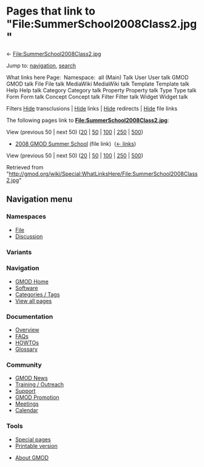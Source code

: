 <div id="mw-page-base" class="noprint">

</div>

<div id="mw-head-base" class="noprint">

</div>

<div id="content" class="mw-body" role="main">

<span id="top"></span>

<div id="mw-js-message" style="display:none;">

</div>



# <span dir="auto">Pages that link to "File:SummerSchool2008Class2.jpg"</span>

<div id="bodyContent">

<div id="contentSub">

←
[File:SummerSchool2008Class2.jpg](/wiki/File:SummerSchool2008Class2.jpg "File:SummerSchool2008Class2.jpg")

</div>

<div id="jump-to-nav" class="mw-jump">

Jump to: [navigation](#mw-navigation), [search](#p-search)

</div>

<div id="mw-content-text">

What links here Page:  Namespace:  all (Main) Talk User User talk GMOD
GMOD talk File File talk MediaWiki MediaWiki talk Template Template talk
Help Help talk Category Category talk Property Property talk Type Type
talk Form Form talk Concept Concept talk Filter Filter talk Widget
Widget talk

Filters
[Hide](/mediawiki/index.php?title=Special:WhatLinksHere/File:SummerSchool2008Class2.jpg&hidetrans=1 "Special:WhatLinksHere/File:SummerSchool2008Class2.jpg")
transclusions \|
[Hide](/mediawiki/index.php?title=Special:WhatLinksHere/File:SummerSchool2008Class2.jpg&hidelinks=1 "Special:WhatLinksHere/File:SummerSchool2008Class2.jpg")
links \|
[Hide](/mediawiki/index.php?title=Special:WhatLinksHere/File:SummerSchool2008Class2.jpg&hideredirs=1 "Special:WhatLinksHere/File:SummerSchool2008Class2.jpg")
redirects \|
[Hide](/mediawiki/index.php?title=Special:WhatLinksHere/File:SummerSchool2008Class2.jpg&hideimages=1 "Special:WhatLinksHere/File:SummerSchool2008Class2.jpg")
file links

The following pages link to
**[File:SummerSchool2008Class2.jpg](/wiki/File:SummerSchool2008Class2.jpg "File:SummerSchool2008Class2.jpg")**:

View (previous 50 \| next 50)
([20](/mediawiki/index.php?title=Special:WhatLinksHere/File:SummerSchool2008Class2.jpg&limit=20 "Special:WhatLinksHere/File:SummerSchool2008Class2.jpg")
\|
[50](/mediawiki/index.php?title=Special:WhatLinksHere/File:SummerSchool2008Class2.jpg&limit=50 "Special:WhatLinksHere/File:SummerSchool2008Class2.jpg")
\|
[100](/mediawiki/index.php?title=Special:WhatLinksHere/File:SummerSchool2008Class2.jpg&limit=100 "Special:WhatLinksHere/File:SummerSchool2008Class2.jpg")
\|
[250](/mediawiki/index.php?title=Special:WhatLinksHere/File:SummerSchool2008Class2.jpg&limit=250 "Special:WhatLinksHere/File:SummerSchool2008Class2.jpg")
\|
[500](/mediawiki/index.php?title=Special:WhatLinksHere/File:SummerSchool2008Class2.jpg&limit=500 "Special:WhatLinksHere/File:SummerSchool2008Class2.jpg"))

- [2008 GMOD Summer
  School](/wiki/2008_GMOD_Summer_School "2008 GMOD Summer School") (file
  link) ‎ <span class="mw-whatlinkshere-tools">([←
  links](/mediawiki/index.php?title=Special:WhatLinksHere&target=2008+GMOD+Summer+School "Special:WhatLinksHere"))</span>

View (previous 50 \| next 50)
([20](/mediawiki/index.php?title=Special:WhatLinksHere/File:SummerSchool2008Class2.jpg&limit=20 "Special:WhatLinksHere/File:SummerSchool2008Class2.jpg")
\|
[50](/mediawiki/index.php?title=Special:WhatLinksHere/File:SummerSchool2008Class2.jpg&limit=50 "Special:WhatLinksHere/File:SummerSchool2008Class2.jpg")
\|
[100](/mediawiki/index.php?title=Special:WhatLinksHere/File:SummerSchool2008Class2.jpg&limit=100 "Special:WhatLinksHere/File:SummerSchool2008Class2.jpg")
\|
[250](/mediawiki/index.php?title=Special:WhatLinksHere/File:SummerSchool2008Class2.jpg&limit=250 "Special:WhatLinksHere/File:SummerSchool2008Class2.jpg")
\|
[500](/mediawiki/index.php?title=Special:WhatLinksHere/File:SummerSchool2008Class2.jpg&limit=500 "Special:WhatLinksHere/File:SummerSchool2008Class2.jpg"))

</div>

<div class="printfooter">

Retrieved from
"<http://gmod.org/wiki/Special:WhatLinksHere/File:SummerSchool2008Class2.jpg>"

</div>

<div id="catlinks" class="catlinks catlinks-allhidden">

</div>

<div class="visualClear">

</div>

</div>

</div>

<div id="mw-navigation">

## Navigation menu

<div id="mw-head">



<div id="left-navigation">

<div id="p-namespaces" class="vectorTabs" role="navigation"
aria-labelledby="p-namespaces-label">

### Namespaces

- <span id="ca-nstab-image"><a href="/wiki/File:SummerSchool2008Class2.jpg" accesskey="c"
  title="View the file page [c]">File</a></span>
- <span id="ca-talk"><a
  href="/mediawiki/index.php?title=File_talk:SummerSchool2008Class2.jpg&amp;action=edit&amp;redlink=1"
  accesskey="t"
  title="Discussion about the content page [t]">Discussion</a></span>

</div>

<div id="p-variants" class="vectorMenu emptyPortlet" role="navigation"
aria-labelledby="p-variants-label">

### 

### Variants[](#)

<div class="menu">

</div>

</div>

</div>





</div>

</div>

</div>

<div id="mw-panel">

<div id="p-logo" role="banner">

<a href="/wiki/Main_Page"
style="background-image: url(http://gmod.org/images/GMOD-cogs.png);"
title="Visit the main page"></a>

</div>

<div id="p-Navigation" class="portal" role="navigation"
aria-labelledby="p-Navigation-label">

### Navigation

<div class="body">

- <span id="n-GMOD-Home">[GMOD Home](/wiki/Main_Page)</span>
- <span id="n-Software">[Software](/wiki/GMOD_Components)</span>
- <span id="n-Categories-.2F-Tags">[Categories /
  Tags](/wiki/Categories)</span>
- <span id="n-View-all-pages">[View all
  pages](/wiki/Special:AllPages)</span>

</div>

</div>

<div id="p-Documentation" class="portal" role="navigation"
aria-labelledby="p-Documentation-label">

### Documentation

<div class="body">

- <span id="n-Overview">[Overview](/wiki/Overview)</span>
- <span id="n-FAQs">[FAQs](/wiki/Category:FAQ)</span>
- <span id="n-HOWTOs">[HOWTOs](/wiki/Category:HOWTO)</span>
- <span id="n-Glossary">[Glossary](/wiki/Glossary)</span>

</div>

</div>

<div id="p-Community" class="portal" role="navigation"
aria-labelledby="p-Community-label">

### Community

<div class="body">

- <span id="n-GMOD-News">[GMOD News](/wiki/GMOD_News)</span>
- <span id="n-Training-.2F-Outreach">[Training /
  Outreach](/wiki/Training_and_Outreach)</span>
- <span id="n-Support">[Support](/wiki/Support)</span>
- <span id="n-GMOD-Promotion">[GMOD
  Promotion](/wiki/GMOD_Promotion)</span>
- <span id="n-Meetings">[Meetings](/wiki/Meetings)</span>
- <span id="n-Calendar">[Calendar](/wiki/Calendar)</span>

</div>

</div>

<div id="p-tb" class="portal" role="navigation"
aria-labelledby="p-tb-label">

### Tools

<div class="body">

- <span id="t-specialpages"><a href="/wiki/Special:SpecialPages" accesskey="q"
  title="A list of all special pages [q]">Special pages</a></span>
- <span id="t-print"><a
  href="/mediawiki/index.php?title=Special:WhatLinksHere/File:SummerSchool2008Class2.jpg&amp;printable=yes"
  rel="alternate" accesskey="p"
  title="Printable version of this page [p]">Printable version</a></span>

</div>

</div>

</div>

</div>

<div id="footer" role="contentinfo">

- <span id="footer-places-about">[About
  GMOD](/wiki/GMOD:About "GMOD:About")</span>

<!-- -->






</div>
